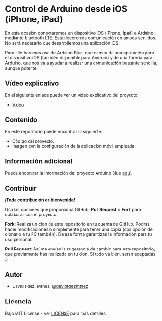 # Control de Arduino desde iOS (iPhone, iPad)

En esta ocasión conectaremos un dispositivo iOS (iPhone, Ipad) a Arduino mediante bluetooth LTE. Estableceremos comunicación en ambos sentidos. No será necesario que desarrollemos una aplicación iOS.

Para ello haremos uso de Arduino Blue, que consta de una aplicación para el dispositivo iOS (también disponible para Android) y de una librería para Arduino, que nos va a ayudar a realizar una comunicación bastante sencilla, aunque potente.

## Vídeo explicativo

En el siguiente enlace puede ver un vídeo explicativo del proyecto:

* [Vídeo](https://www.youtube.com/watch?v=5wHlHbbFceY&t=19s)

## Contenido

En este repositorio puede encontrar lo siguiente:

* Código del proyecto.
* Imagen con la configuración de la aplicación móvil empleada.


## Información adicional

Puede encontrar la información del proyecto Arduino Blue [aquí](https://sites.google.com/stonybrook.edu/arduinoble/documentation).

## Contribuir

**¡Toda contribución es bienvenida!**

Usa las opciones que proporciona GitHub: **Pull Request** o **Fork** para colaborar con el proyecto.

**Fork**: Realiza un clon de este repositorio en tu cuenta de GitHub. Podrás hacer modificaciones o simplemente para tener una copia (con opción de clonarlo a tu PC también). De esa forma garantizas la información para tu uso personal.

**Pull Request**: Así me envías la sugerencia de cambio para este repositorio, que previamente has realizado en tu clon. Si todo va bien, serán aceptadas :)

## Autor

- David Fdez. Mtnez. [@davidfdezmtnez](https://twitter.com/davidfdezmtnez) 

## Licencia

Bajo MIT License - ver [LICENSE](LICENSE) para más detalles.
